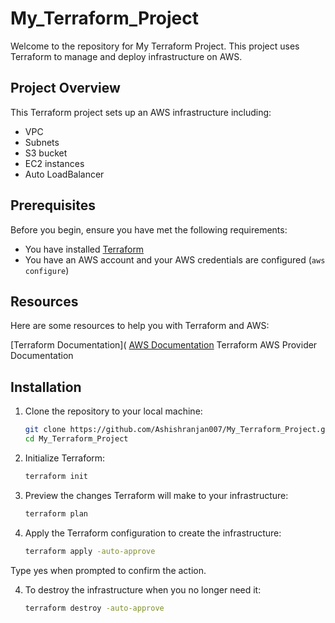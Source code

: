 # My_Terraform_Project

Welcome to the repository for My Terraform Project. This project uses Terraform to manage and deploy infrastructure on AWS.

## Project Overview

This Terraform project sets up an AWS infrastructure including:
- VPC
- Subnets
- S3 bucket
- EC2 instances
- Auto LoadBalancer

## Prerequisites

Before you begin, ensure you have met the following requirements:
- You have installed [Terraform](https://www.terraform.io/downloads.html)
- You have an AWS account and your AWS credentials are configured (`aws configure`)


## Resources

Here are some resources to help you with Terraform and AWS:

[Terraform Documentation](
[AWS Documentation](https://docs.aws.amazon.com/)
Terraform AWS Provider Documentation




## Installation

1. Clone the repository to your local machine:

   ```bash
   git clone https://github.com/Ashishranjan007/My_Terraform_Project.git
   cd My_Terraform_Project

2. Initialize Terraform:

   ```bash
   terraform init

3. Preview the changes Terraform will make to your infrastructure:

   ```bash
   terraform plan

4. Apply the Terraform configuration to create the infrastructure:

    ```bash
    terraform apply -auto-approve
Type yes when prompted to confirm the action.

4. To destroy the infrastructure when you no longer need it:

   ```bash
   terraform destroy -auto-approve
